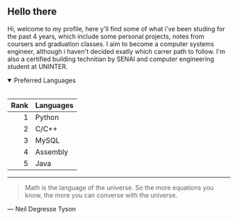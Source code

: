 ## Hello there

Hi, welcome to my profile, here y'll find some of what i've been studing for the past 4 years, which include some personal projects, notes from coursers and graduation classes. I aim to become a computer systems engineer, although i haven't decided exatly which carrer path to follow. I'm also a certified building technitian by SENAI and computer engineering student at UNINTER.

<details open>
<summary>Preferred Languages</summary><br/>

| Rank | Languages |
|-----:|-----------|
|     1| Python    |
|     2| C/C++     |
|     3| MySQL     |
|     4| Assembly  |
|     5| Java      |
</details>

---
> Math is the language of the universe. So the more equations you know, the more you can converse with the universe.

— Neil Degresse Tyson

<!---The background color is `#ffffff` for light mode and `#000000` for dark mode.
My [repositories](https://github.com/LucasEduardoSS?tab=repositories)
<!---
LucasEduardoSS/LucasEduardoSS is a ✨ special ✨ repository because its `README.md` (this file) appears on your GitHub profile.
You can click the Preview link to take a look at your changes.
--->
